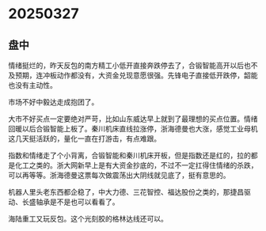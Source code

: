 # 20250327

## 盘中

情绪挺烂的，昨天反包的南方精工小低开直接奔跌停去了，合锻智能高开以后也不及预期，连冲板动作都没有，大资金兑现意愿很强。先锋电子直接低开跌停，韶能也没有主动性。

市场不好中毅达走成抱团了。

大市不好买点一定要绝对严苛，比如山东威达早上就到了最理想的买点位置。情绪回暖以后合锻智能上板了。秦川机床直线拉涨停，浙海德曼也大涨，感觉工业母机这几天挺活跃的，量化一直在打游击，有点难跟。

指数和情绪走了个小背离，合锻智能和秦川机床开板，但是指数还是红的，拉的都是化工之类的。浙大网新早上是有大资金抄底的，不过不一定扛得住情绪的杀跌，可以再等等。浙海德曼这票每次做震荡出大阴线就见底了，挺有意思的。

机器人里头老东西都企稳了，中大力德、三花智控、福达股份之类的，那捷昌驱动、长盛轴承是不是也可以看看了。

海陆重工又玩反包。这个光刻胶的格林达线还可以。
